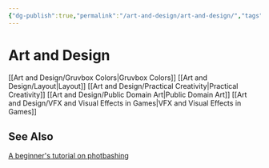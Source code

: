 ```yaml
---
{"dg-publish":true,"permalink":"/art-and-design/art-and-design/","tags":["Art","Design","landing"],"noteIcon":1}
---
```



# Art and Design

[[Art and Design/Gruvbox Colors\|Gruvbox Colors]]
[[Art and Design/Layout\|Layout]]
[[Art and Design/Practical Creativity\|Practical Creativity]]
[[Art and Design/Public Domain Art\|Public Domain Art]]
[[Art and Design/VFX and Visual Effects in Games\|VFX and Visual Effects in Games]]

## See Also

[A beginner's tutorial on photbashing](https://www.youtube.com/watch?v=GYrUzzS8SnE&feature=youtu.be)